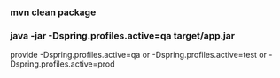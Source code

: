 <h3>mvn clean package</h3>
<h3>java -jar -Dspring.profiles.active=qa target/app.jar</h3>

<p> provide -Dspring.profiles.active=qa or -Dspring.profiles.active=test or -Dspring.profiles.active=prod </p>
